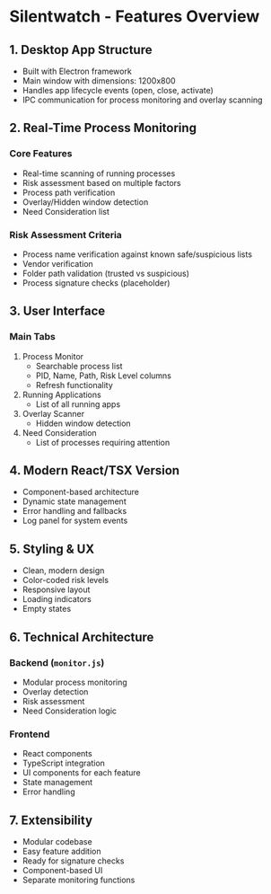 # Silentwatch - Features Overview

## 1. Desktop App Structure
- Built with Electron framework
- Main window with dimensions: 1200x800
- Handles app lifecycle events (open, close, activate)
- IPC communication for process monitoring and overlay scanning

## 2. Real-Time Process Monitoring
### Core Features
- Real-time scanning of running processes
- Risk assessment based on multiple factors
- Process path verification
- Overlay/Hidden window detection
- Need Consideration list

### Risk Assessment Criteria
- Process name verification against known safe/suspicious lists
- Vendor verification
- Folder path validation (trusted vs suspicious)
- Process signature checks (placeholder)

## 3. User Interface
### Main Tabs
1. Process Monitor
   - Searchable process list
   - PID, Name, Path, Risk Level columns
    - Refresh functionality
2. Running Applications
   - List of all running apps
3. Overlay Scanner
   - Hidden window detection
4. Need Consideration
   - List of processes requiring attention

## 4. Modern React/TSX Version
- Component-based architecture
- Dynamic state management
- Error handling and fallbacks
- Log panel for system events

## 5. Styling & UX
- Clean, modern design
- Color-coded risk levels
- Responsive layout
- Loading indicators
- Empty states

## 6. Technical Architecture
### Backend (`monitor.js`)
- Modular process monitoring
- Overlay detection
- Risk assessment
- Need Consideration logic

### Frontend
- React components
- TypeScript integration
- UI components for each feature
- State management
- Error handling

## 7. Extensibility
- Modular codebase
- Easy feature addition
- Ready for signature checks
- Component-based UI
- Separate monitoring functions